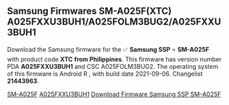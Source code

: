<h2>Samsung Firmwares SM-A025F(XTC) A025FXXU3BUH1/A025FOLM3BUG2/A025FXXU3BUH1</h2>
Download the Samsung firmware for the ✅ <strong>Samsung SSP </strong> ⭐ <strong>SM-A025F</strong> with product code <strong>XTC</strong> <strong> from Philippines</strong>. This firmware has version number PDA <strong>A025FXXU3BUH1</strong> and CSC A025FOLM3BUG2. The operating system of this firmware is Android R , with build date 2021-09-06. Changelist <strong>21443963</strong>.


[SM-A025F](https://samfirm.shop/samsung/model/SM-A025F)
[A025FXXU3BUH1](https://samfirm.shop/samsung/pda/A025FXXU3BUH1)
[Download Firmware Samsung SSP SM-A025F](https://samfirm.shop/samsung/firmware/453353)
